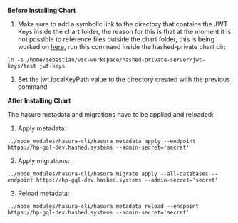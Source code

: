 **Before Installing Chart**

1. Make sure to add a symbolic link to the directory that contains the JWT  Keys inside the chart folder, the reason for this is that at the moment it is not possible to reference files outside the chart folder, this is being worked on [here](https://github.com/helm/helm/pull/8841), run this command inside the hashed-private chart dir:

`ln -s /home/sebastian/vsc-workspace/hashed-private-server/jwt-keys/test jwt-keys`

1. Set the jwt.localKeyPath value to the directory created with the previous command

**After Installing Chart**

The hasure metadata and migrations have to be applied and reloaded:

1. Apply metadata:

`../node_modules/hasura-cli/hasura metadata apply --endpoint https://hp-gql-dev.hashed.systems --admin-secret='secret'`

2. Apply migrations:

`../node_modules/hasura-cli/hasura migrate apply --all-databases --endpoint https://hp-gql-dev.hashed.systems --admin-secret='secret'`

3. Reload metadata:

`../node_modules/hasura-cli/hasura metadata reload --endpoint https://hp-gql-dev.hashed.systems --admin-secret='secret'`

